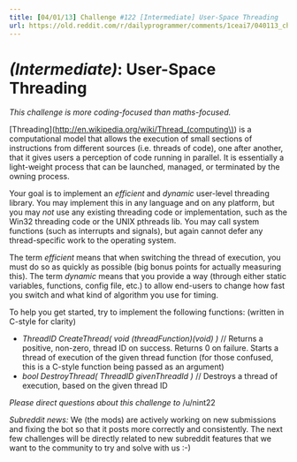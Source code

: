 ```yaml
---
title: [04/01/13] Challenge #122 [Intermediate] User-Space Threading
url: https://old.reddit.com/r/dailyprogrammer/comments/1ceai7/040113_challenge_122_intermediate_userspace/
---
```


# [](#IntermediateIcon) *(Intermediate)*: User-Space Threading
_This challenge is more coding-focused than maths-focused._

[Threading](http://en.wikipedia.org/wiki/Thread_(computing\)) is a computational model that allows the execution of small sections of instructions from different sources (i.e. threads of code), one after another, that it gives users a perception of code running in parallel. It is essentially a light-weight process that can be launched, managed, or terminated by the owning process.

Your goal is to implement an *efficient* and *dynamic* user-level threading library. You may implement this in any language and on any platform, but you may *not* use any existing threading code or implementation, such as the Win32 threading code or the UNIX pthreads lib. You may call system functions (such as interrupts and signals), but again cannot defer any thread-specific work to the operating system.

The term *efficient* means that when switching the thread of execution, you must do so as quickly as possible (big bonus points for actually measuring this). The term *dynamic* means that you provide a way (through either static variables, functions, config file, etc.) to allow end-users to change how fast you switch and what kind of algorithm you use for timing.

To help you get started, try to implement the following functions: (written in C-style for clarity)

* _ThreadID CreateThread( void (*threadFunction)(void*) )_ // Returns a positive, non-zero, thread ID on success. Returns 0 on failure. Starts a thread of execution of the given thread function (for those confused, this is a C-style function being passed as an argument)
* _bool DestroyThread( ThreadID givenThreadId )_ // Destroys a thread of execution, based on the given thread ID

_Please direct questions about this challenge to_ /u/nint22

*Subreddit news:* We (the mods) are actively working on new submissions and fixing the bot so that it posts more correctly and consistently. The next few challenges will be directly related to new subreddit features that we want to the community to try and solve with us :-)